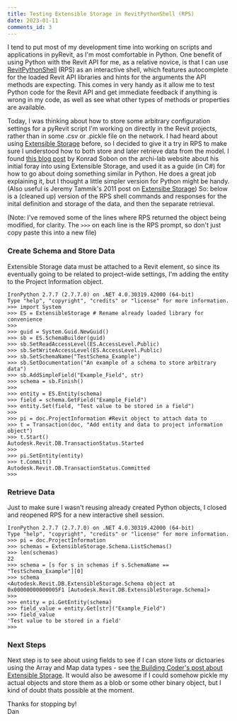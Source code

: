 ```yaml
---
title: Testing Extensible Storage in RevitPythonShell (RPS)
date: 2023-01-11
comments_id: 3
---
```


I tend to put most of my development time into working on scripts and applications in pyRevit, as I'm most comfortable in Python.  One benefit of using Python with the Revit API for me, as a relative novice, is that I can use [RevitPythonShell](https://github.com/architecture-building-systems/revitpythonshell) (RPS) as an interactive shell, which features autocomplete for the loaded Revit API libraries and hints for the arguments the API methods are expecting. This comes in very handy as it allow me to test Python code for the Revit API and get immediate feedback if anything is wrong in my code, as well as see what other types of methods or properties are available.

Today, I was thinking about how to store some arbitrary configuration settings for a pyRevit script I'm working on directly in the Revit projects, rather than in some .csv or .pickle file on the network. I had heard about using [Extensible Storage](https://www.revitapidocs.com/2022/79486a74-376c-9555-c873-45d5a750f051.htm) before, so I decided to give it a try in RPS to make sure I understood how to both store and later retrieve data from the model.  I found [this blog post](https://archi-lab.net/what-why-and-how-of-the-extensible-storage/) by Konrad Sobon on the archi-lab website about his initial foray into using Extensible Storage, and used it as a guide (in C#) for how to go about doing something similar in Python. He does a great job explaining it, but I thought a little simpler version for Python might be handy. (Also useful is Jeremy Tammik's 2011 post on [Extensibe Storage](https://thebuildingcoder.typepad.com/blog/2011/04/extensible-storage.html)) So: below is a (cleaned up) version of the RPS shell commands and responses for the inital definition and storage of the data, and then the separate retrieval.  

(Note: I've removed some of the lines where RPS returned the object being modified, for clarity. The `>>>` on each line is the RPS prompt, so don't just copy paste this into a new file)

### Create Schema and Store Data
Extensible Storage data must be attached to a Revit element, so since its eventually going to be related to project-wide settings, I'm adding the entity to the Project Information object.

```
IronPython 2.7.7 (2.7.7.0) on .NET 4.0.30319.42000 (64-bit)
Type "help", "copyright", "credits" or "license" for more information.
>>> import System
>>> ES = ExtensibleStorage # Rename already loaded library for convenience
>>>
>>> guid = System.Guid.NewGuid()
>>> sb = ES.SchemaBuilder(guid)
>>> sb.SetReadAccessLevel(ES.AccessLevel.Public)
>>> sb.SetWriteAccessLevel(ES.AccessLevel.Public)
>>> sb.SetSchemaName("TestSchema_Example")
>>> sb.SetDocumentation("An example of a schema to store arbitrary data")
>>> sb.AddSimpleField("Example_Field", str)
>>> schema = sb.Finish()
>>>
>>> entity = ES.Entity(schema)
>>> field = schema.GetField("Example_Field")
>>> entity.Set(field, "Test value to be stored in a field")
>>> 
>>> pi = doc.ProjectInformation #Revit object to attach data to
>>> t = Transaction(doc, "Add entity and data to project information object")
>>> t.Start()
﻿Autodesk.Revit.DB.TransactionStatus.Started
>>> 
>>> pi.SetEntity(entity)
>>> t.Commit()
﻿Autodesk.Revit.DB.TransactionStatus.Committed
>>> 

```

### Retrieve Data
Just to make sure I wasn't reusing already created Python objects, I closed and reopened RPS for a new interactive shell session.
```
IronPython 2.7.7 (2.7.7.0) on .NET 4.0.30319.42000 (64-bit)
Type "help", "copyright", "credits" or "license" for more information.
>>> pi = doc.ProjectInformation
>>> schemas = ExtensibleStorage.Schema.ListSchemas()
>>> len(schemas)
﻿22
>>> schema = [s for s in schemas if s.SchemaName == "TestSchema_Example"][0]
>>> schema
﻿<Autodesk.Revit.DB.ExtensibleStorage.Schema object at 0x00000000000005F1 [Autodesk.Revit.DB.ExtensibleStorage.Schema]>
>>> 
>>> entity = pi.GetEntity(schema)
>>> field_value = entity.Get[str]("Example_Field")
>>> field_value
﻿'Test value to be stored in a field'
>>> 
```
### Next Steps
Next step is to see about using fields to see if I can store lists or dictoaries using the Array and Map data types  - see [the Building Coder's post about Extensible Storage](https://thebuildingcoder.typepad.com/blog/2011/04/extensible-storage.html). It would also be awesome if I could somehow pickle my actual objects and store them as a blob or some other binary object, but I kind of doubt thats possible at the moment.

Thanks for stopping by!<br>
Dan
